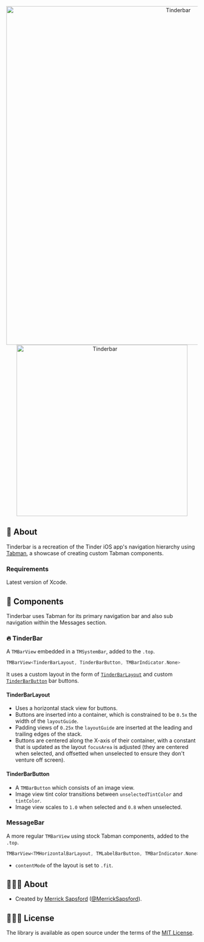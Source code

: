 <p align="center">
    <img src=".readme/logo.png" width="890" alt="Tinderbar"/>
    <img src=".readme/tinderbar.gif" width="450" alt="Tinderbar"/>
</p>

## 🤔 About
Tinderbar is a recreation of the Tinder iOS app's navigation hierarchy using [Tabman](https://github.com/uias/Tabman), a  showcase of creating custom Tabman components.

### Requirements
Latest version of Xcode.

## 🚀 Components
Tinderbar uses Tabman for its primary navigation bar and also sub navigation within the Messages section.

### 🔥 TinderBar
A `TMBarView` embedded in a `TMSystemBar`, added to the `.top`.
```swift
TMBarView<TinderBarLayout, TinderBarButton, TMBarIndicator.None>
```

It uses a custom layout in the form of [`TinderBarLayout`](./Sources/Tinderbar/Bars/TinderBar/TinderBarLayout.swift) and custom [`TinderBarButton`](./Sources/Tinderbar/Bars/TinderBar/TinderBarButton.swift) bar buttons.

#### TinderBarLayout
- Uses a horizontal stack view for buttons.
- Buttons are inserted into a container, which is constrained to be `0.5x` the width of the `layoutGuide`.
- Padding views of `0.25x` the `layoutGuide` are inserted at the leading and trailing edges of the stack.
- Buttons are centered along the X-axis of their container, with a constant that is updated as the layout `focusArea` is adjusted (they are centered when selected, and offsetted when unselected to ensure they don't venture off screen).

#### TinderBarButton
- A `TMBarButton` which consists of an image view.
- Image view tint color transitions between `unselectedTintColor` and `tintColor`.
- Image view scales to `1.0` when selected and `0.8` when unselected.

### MessageBar
A more regular `TMBarView` using stock Tabman components, added to the `.top`.
```swift
TMBarView<TMHorizontalBarLayout, TMLabelBarButton, TMBarIndicator.None>
```
- `contentMode` of the layout is set to `.fit`.

## 👨🏻‍💻 About
- Created by [Merrick Sapsford](https://github.com/msaps) ([@MerrickSapsford](https://twitter.com/MerrickSapsford)).

## 👮🏻‍♂️ License
The library is available as open source under the terms of the [MIT License](http://opensource.org/licenses/MIT).
